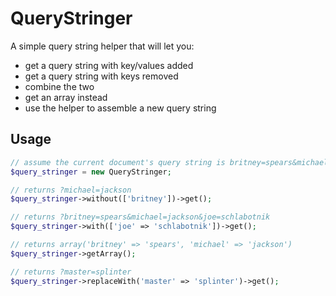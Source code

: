 QueryStringer
=============

A simple query string helper that will let you:

* get a query string with key/values added
* get a query string with keys removed
* combine the two
* get an array instead
* use the helper to assemble a new query string

## Usage

```php
// assume the current document's query string is britney=spears&michael=jackson
$query_stringer = new QueryStringer;

// returns ?michael=jackson
$query_stringer->without(['britney'])->get();

// returns ?britney=spears&michael=jackson&joe=schlabotnik
$query_stringer->with(['joe' => 'schlabotnik'])->get();

// returns array('britney' => 'spears', 'michael' => 'jackson')
$query_stringer->getArray();

// returns ?master=splinter
$query_stringer->replaceWith('master' => 'splinter')->get();
